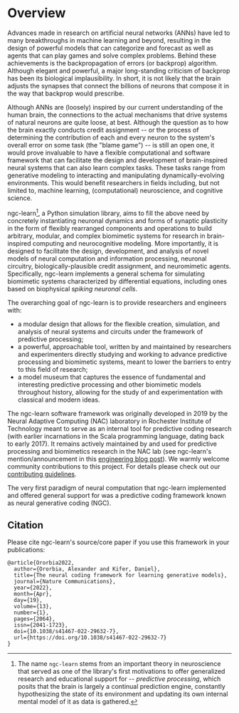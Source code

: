 # Overview

<!--
<b>ngc-learn</b> is a Python library for building, simulating, and analyzing
biomimetic computational models and arbitrary
predictive processing/coding models based on the neural generative
coding (NGC) computational framework. This toolkit is built on top of JAX and
is distributed under the 3-Clause BSD license.
-->

Advances made in research on artificial neural networks (ANNs) have led to many
breakthroughs in machine learning and beyond, resulting in the design of powerful
models that can categorize and forecast as well as agents that can play games and solve
complex problems. Behind these achievements is the backpropagation of errors
(or backprop) algorithm. Although elegant and powerful, a major long-standing
criticism of backprop has been its biological implausibility. In short, it is not
likely that the brain adjusts the synapses that connect the billions of neurons
that compose it in the way that backprop would prescribe.

Although ANNs are (loosely) inspired by our current understanding of the human brain,
the connections to the actual mechanisms that drive systems of natural neurons are
quite loose, at best. Although the question as to how the brain exactly conducts
credit assignment -- or the process of determining the contribution of each
and every neuron to the system's overall error on some task (the "blame game") -- is
still an open one, it would prove invaluable to have a flexible computational and software
framework that can facilitate the design and development of brain-inspired neural systems that
can also learn complex tasks. These tasks range from generative modeling to interacting and
manipulating dynamically-evolving environments. This would benefit researchers
in fields including, but not limited to, machine learning, (computational)
neuroscience, and cognitive science.

ngc-learn[^1], a Python simulation library, aims to fill the above need by
concretely instantiating neuronal dynamics and forms of
synaptic plasticity in the form of flexibly rearranged components and operations
to build arbitrary, modular, and complex biomimetic systems for research
in brain-inspired computing and neurocognitive modeling. More importantly, it is
designed to facilitate the design, development, and analysis of novel models of
neural computation and information processing, neuronal circuitry,
biologically-plausible credit assignment, and neuromimetic agents. Specifically,
ngc-learn implements a general schema for simulating biomimetic systems
characterized by differential equations, including ones based on
biophysical <i>spiking neuronal cells</i>.

The overarching goal of ngc-learn is to provide researchers and engineers with:
* a modular design that allows for the flexible creation, simulation, and analysis of
  neural systems and circuits under the framework of predictive processing;
* a powerful, approachable tool, written by and maintained by researchers and
experimenters directly studying and working to advance predictive processing and
biomimetic systems, meant to lower the barriers to entry to this field of research;
* a model museum that captures the essence of fundamental
and interesting predictive processing and other biomimetic models throughout
history, allowing for the study of and experimentation with classical and modern ideas.
<!--
* a ["model museum"](museum/model_museum) that captures the essence of fundamental
and interesting predictive processing and other biomimetic models throughout
history, allowing for the study of and experimentation with classical and modern ideas.
-->

The ngc-learn software framework was originally developed in 2019 by the Neural Adaptive
Computing (NAC) laboratory in Rochester Institute of Technology meant to serve as
an internal tool for predictive coding research (with earlier incarnations in the Scala
programming language, dating back to early 2017). It remains actively maintained by
and used for predictive processing and biomimetics research in the NAC lab
(see ngc-learn's mention/announcement in this
<a href="https://engineeringcommunity.nature.com/posts/the-neural-coding-framework-for-learning-generative-models">engineering blog post</a>).
We warmly welcome community contributions to this project. For details please check out our
[contributing guidelines](https://github.com/NACLab/ngc-learn/blob/main/CONTRIBUTING.md).

[^1]: The name `ngc-learn` stems from an important theory in neuroscience that served
as one of the library's first motivations to offer generalized research and
educational support for -- <i>predictive processing</i>, which posits that the
brain is largely a continual prediction engine, constantly hypothesizing the
state of its environment and updating its own internal mental model of it as
data is gathered. 
<!--
Moreover, prediction and correction happen at many levels or regions within the
brain -- clusters or groups of neurons in one region attempt to predict the state
of neurons at another region, forming a complex, somewhat hierarchical structure
that includes neurons which attempt to predict actual sensory input. Neurons within
this system adjust their internal activity values (as well the strengths of the
synapses that wire to them) based on how different their predictions were from
observed signals.
-->
The very first paradigm of neural computation that ngc-learn implemented and offered
general support for was a predictive coding framework known
as neural generative coding (NGC).

## Citation
Please cite ngc-learn's source/core paper if you use this framework in your publications:
```
@article{Ororbia2022,
  author={Ororbia, Alexander and Kifer, Daniel},
  title={The neural coding framework for learning generative models},
  journal={Nature Communications},
  year={2022},
  month={Apr},
  day={19},
  volume={13},
  number={1},
  pages={2064},
  issn={2041-1723},
  doi={10.1038/s41467-022-29632-7},
  url={https://doi.org/10.1038/s41467-022-29632-7}
}
```
